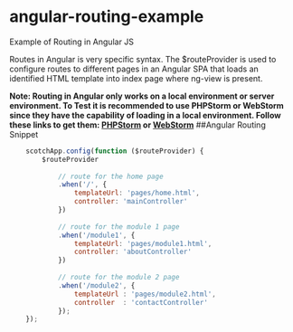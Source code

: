 # angular-routing-example
Example of Routing in Angular JS

Routes in Angular is very specific syntax. The $routeProvider is used to configure routes to different pages in an Angular SPA that loads an identified HTML template into index page where ng-view is present.

**Note: Routing in Angular only works on a local environment or server environment. To Test it is recommended to use PHPStorm or WebStorm since they have the capability of loading in a local environment. Follow these links to get them: [PHPStorm](https://www.jetbrains.com/phpstorm/) or [WebStorm](https://www.jetbrains.com/webstorm/)**
##Angular Routing Snippet
```javascript
    scotchApp.config(function ($routeProvider) {
        $routeProvider
    
            // route for the home page
            .when('/', {
                templateUrl: 'pages/home.html',
                controller: 'mainController'
            })
    
            // route for the module 1 page
            .when('/module1', {
                templateUrl: 'pages/module1.html',
                controller: 'aboutController'
            })
    
            // route for the module 2 page
            .when('/module2', {
                templateUrl : 'pages/module2.html',
                controller  : 'contactController'
            });
    });
```
